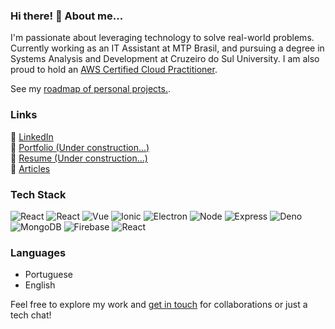 ### Hi there! 👋 About me...

I'm passionate about leveraging technology to solve real-world problems. Currently working as an IT Assistant at MTP Brasil, and pursuing a degree in Systems Analysis and Development at Cruzeiro do Sul University. I am also proud to hold an [AWS Certified Cloud Practitioner](https://www.credly.com/badges/517fd129-d1e7-4851-a9f7-09a2abadbf01/linked_in?t=s0xbxa).<br>

See my [roadmap of personal projects.](https://github.com/users/viniciusnevescosta/projects/3/views/1).

### Links

🔗 [LinkedIn](https://www.linkedin.com/in/nevesco/)  
📁 [Portfolio (Under construction...)](https://github.com/viniciusnevescosta/portfolio)  
📄 [Resume (Under construction...)](https://github.com/viniciusnevescosta/portfolio)  
📝 [Articles](https://medium.com/@viniciusnevescosta)

### Tech Stack

![React](https://img.shields.io/badge/-Typescript-05122A?style=flat&logo=typescript) ![React](https://img.shields.io/badge/-React-05122A?style=flat&logo=react) ![Vue](https://img.shields.io/badge/-Vue-05122A?style=flat&logo=vuedotjs) ![Ionic](https://img.shields.io/badge/-Ionic-05122A?style=flat&logo=ionic) ![Electron](https://img.shields.io/badge/-Electron-05122A?style=flat&logo=electron) ![Node](https://img.shields.io/badge/-Node-05122A?style=flat&logo=node) ![Express](https://img.shields.io/badge/-Express-05122A?style=flat&logo=express) ![Deno](https://img.shields.io/badge/-Deno-05122A?style=flat&logo=deno) ![MongoDB](https://img.shields.io/badge/-MongoDB-05122A?style=flat&logo=mongodb) ![Firebase](https://img.shields.io/badge/-Firebase-05122A?style=flat&logo=firebase) ![React](https://img.shields.io/badge/-Docker-05122A?style=flat&logo=docker)

### Languages

- Portuguese
- English

Feel free to explore my work and [get in touch](https://www.linkedin.com/in/nevesco/) for collaborations or just a tech chat!
